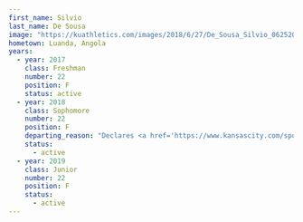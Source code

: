 ```yaml
---
first_name: Silvio
last_name: De Sousa
image: "https://kuathletics.com/images/2018/6/27/De_Sousa_Silvio_06252018.jpg?width=182&height=250&mode=crop&anchor=topcenter"
hometown: Luanda, Angola
years:
  - year: 2017
    class: Freshman
    number: 22
    position: F
    status: active
  - year: 2018
    class: Sophomore
    number: 22
    position: F
    departing_reason: "Declares <a href='https://www.kansascity.com/sports/spt-columns-blogs/sam-mellinger/article229434124.html'>Silvio De Sousa declares for NBA draft but wants to stay at Kansas: 'I have a chance'</a>"
    status: 
      - active
  - year: 2019
    class: Junior
    number: 22
    position: F
    status:
      - active
---
```

